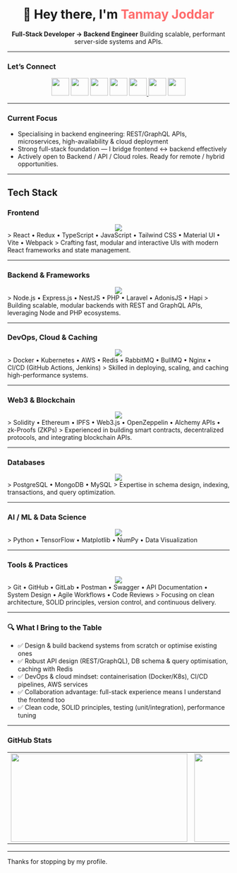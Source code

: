 <div align="center">
  <h1 align="center">👋 Hey there, I'm <span style="color:#FF6B6B;">Tanmay Joddar</span></h1>
  <p>  
    <strong>Full-Stack Developer → Backend Engineer</strong>  
    Building scalable, performant server-side systems and APIs.  
  </p>
</div>


---

### Let’s Connect  
<p align="center">
  <a href="mailto:tanmayjoddar17@gmail.com"><img src="https://skillicons.dev/icons?i=gmail" width="40" /></a>
  <a href="https://www.linkedin.com/in/tanmay-joddar-67107427a/"><img src="https://skillicons.dev/icons?i=linkedin" width="40" /></a>
  <a href="https://github.com/tanmayjoddar"><img src="https://skillicons.dev/icons?i=github" width="40" /></a>
  <a href="https://discord.com/users/yourboitj"><img src="https://skillicons.dev/icons?i=discord" width="40" /></a>
<a href="https://www.youtube.com/@TJ678F">
  <img src="https://cdn.simpleicons.org/youtube/FF0000" width="40" />
</a>
 <a href="https://www.instagram.com/may_tan010"><img src="https://skillicons.dev/icons?i=instagram" width="40" /></a>
  <a href="https://x.com/joddar_tan8236"><img src="https://skillicons.dev/icons?i=twitter" width="40" /></a>
</p>



---
###  Current Focus  
- Specialising in backend engineering: REST/GraphQL APIs, microservices, high-availability & cloud deployment  
- Strong full-stack foundation — I bridge frontend ↔ backend effectively  
- Actively open to Backend / API / Cloud roles. Ready for remote / hybrid opportunities.

---
##  Tech Stack

###  Frontend 
<div align="center">
  <img src="https://skillicons.dev/icons?i=react,typescript,javascript,redux,tailwind,materialui,vite,webpack,html,css" />
</div>  
> React • Redux • TypeScript • JavaScript • Tailwind CSS • Material UI • Vite • Webpack  
> Crafting fast, modular and interactive UIs with modern React frameworks and state management.

---

###  Backend & Frameworks  
<div align="center">
  <img src="https://skillicons.dev/icons?i=nodejs,express,nestjs,php,laravel,adonis,hapi" />
</div>  
> Node.js • Express.js • NestJS • PHP • Laravel • AdonisJS • Hapi  
> Building scalable, modular backends with REST and GraphQL APIs, leveraging Node and PHP ecosystems.

---

###  DevOps, Cloud & Caching  
<div align="center">
  <img src="https://skillicons.dev/icons?i=docker,kubernetes,aws,git,github,nginx,redis" />
</div>  
> Docker • Kubernetes • AWS • Redis • RabbitMQ • BullMQ • Nginx • CI/CD (GitHub Actions, Jenkins)  
> Skilled in deploying, scaling, and caching high-performance systems.

---

###  Web3 & Blockchain  
<div align="center">
  <img src="https://skillicons.dev/icons?i=solidity,ethereum,ipfs,web3" />
</div>  
> Solidity • Ethereum • IPFS • Web3.js • OpenZeppelin • Alchemy APIs • zk-Proofs (ZKPs)  
> Experienced in building smart contracts, decentralized protocols, and integrating blockchain APIs.

---

###  Databases  
<div align="center">
  <img src="https://skillicons.dev/icons?i=postgresql,mongodb,mysql" />
</div>  
> PostgreSQL • MongoDB • MySQL  
> Expertise in schema design, indexing, transactions, and query optimization.

---

###  AI / ML & Data Science  
<div align="center">
  <img src="https://skillicons.dev/icons?i=python,tensorflow" />
</div>  
> Python • TensorFlow • Matplotlib • NumPy • Data Visualization  

---

###  Tools & Practices  
<div align="center">
  <img src="https://skillicons.dev/icons?i=git,github,gitlab,postman,swagger" />
</div>  
> Git • GitHub • GitLab • Postman • Swagger • API Documentation • System Design • Agile Workflows • Code Reviews  
> Focusing on clean architecture, SOLID principles, version control, and continuous delivery.

---



### 🔍 What I Bring to the Table  
- ✅ Design & build backend systems from scratch or optimise existing ones  
- ✅ Robust API design (REST/GraphQL), DB schema & query optimisation, caching with Redis  
- ✅ DevOps & cloud mindset: containerisation (Docker/K8s), CI/CD pipelines, AWS services  
- ✅ Collaboration advantage: full-stack experience means I understand the frontend too  
- ✅ Clean code, SOLID principles, testing (unit/integration), performance tuning

---

###  GitHub Stats  
<div align="center">

<table>
<tr>
  <td>
    <img src="https://github-readme-stats.vercel.app/api?username=tanmayjoddar&theme=rose_pine&hide_border=false&include_all_commits=false&count_private=false" width ="400" height = "200" />
  </td>
  <td>
    <img src="https://nirzak-streak-stats.vercel.app/?user=tanmayjoddar&theme=rose_pine&hide_border=false" width ="400" height = "200" />
  </td>
</tr>
</table>

</div>


---


Thanks for stopping by my profile.

